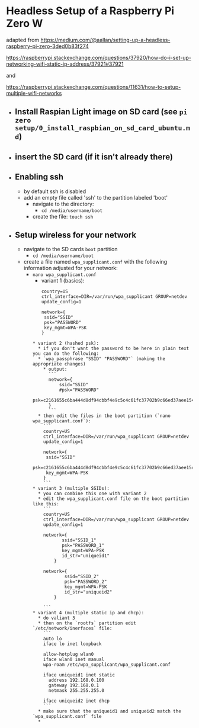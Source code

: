 # Headless Setup of a Raspberry Pi Zero W

adapted from https://medium.com/@aallan/setting-up-a-headless-raspberry-pi-zero-3ded0b83f274

 https://raspberrypi.stackexchange.com/questions/37920/how-do-i-set-up-networking-wifi-static-ip-address/37921#37921

 and

 https://raspberrypi.stackexchange.com/questions/11631/how-to-setup-multiple-wifi-networks


* ## Install Raspian Light image on SD card (see `pi zero setup/0_install_raspbian_on_sd_card_ubuntu.md`)

* ## insert the SD card (if it isn't already there)
* ## Enabling ssh
  * by default ssh is disabled
  * add an empty file called 'ssh' to the partition labeled 'boot'
    * navigate to the directory:
      * `cd /media/username/boot`
    * create the file:
      `touch ssh`
* ## Setup wireless for your network
  * navigate to the SD cards `boot` partition
    * `cd /media/username/boot`
  * create a file named `wpa_supplicant.conf` with the following information adjusted for your network:
    * `nano wpa_supplicant.conf`
      * variant 1 (basics):
        ```
        country=US
        ctrl_interface=DIR=/var/run/wpa_supplicant GROUP=netdev
        update_config=1

        network={
         ssid="SSID"
         psk="PASSWORD"
         key_mgmt=WPA-PSK
        }
      ```
      * variant 2 (hashed psk):
        * if you don't want the password to be here in plain text you can do the following:
        * `wpa_passphrase "SSID" "PASSWORD"` (making the appropriate changes)
          * output:
            ```
            network={
            	ssid="SSID"
            	#psk="PASSWORD"
            	psk=c2161655c6ba444d8df94cbbf4e9c5c4c61fc37702b9c66ed37aee1545a5a333
            }
            ```
        * then edit the files in the boot partition (`nano wpa_supplicant.conf`):
          ```
          country=US
          ctrl_interface=DIR=/var/run/wpa_supplicant GROUP=netdev
          update_config=1

          network={
           ssid="SSID"
           psk=c2161655c6ba444d8df94cbbf4e9c5c4c61fc37702b9c66ed37aee1545a5a333
           key_mgmt=WPA-PSK
          }
          ```
      * variant 3 (multiple SSIDs):
        * you can combine this one with variant 2
        * edit the wpa_supplicant.conf file on the boot partition like this:
          ```
          country=US
          ctrl_interface=DIR=/var/run/wpa_supplicant GROUP=netdev
          update_config=1

          network={
                 ssid="SSID_1"
                 psk="PASSWORD_1"
                 key_mgmt=WPA-PSK
                 id_str="uniqueid1"
              }

          network={
                  ssid="SSID_2"
                  psk="PASSWORD_2"
                  key_mgmt=WPA-PSK
                  id_str="uniqueid2"
              }

          ```
      * variant 4 (multiple static ip and dhcp):
        * do valiant 3
        * then on the `rootfs` partition edit `/etc/network/inerfaces` file:
          ```
          auto lo
          iface lo inet loopback

          allow-hotplug wlan0
          iface wlan0 inet manual
          wpa-roam /etc/wpa_supplicant/wpa_supplicant.conf

          iface uniqueid1 inet static
            address 192.168.0.100
            gateway 192.168.0.1
            netmask 255.255.255.0

          iface uniqueid2 inet dhcp
          ```
        * make sure that the uniqueid1 and uniqueid2 match the `wpa_supplicant.conf` file
        *
